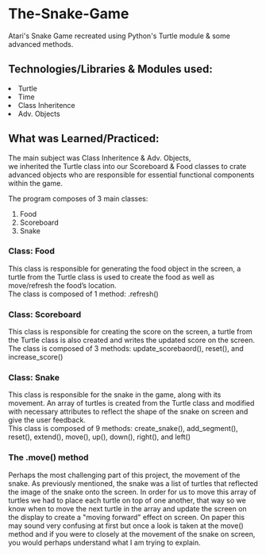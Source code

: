 # The-Snake-Game
Atari's Snake Game recreated using Python's Turtle module &amp; some advanced methods.


## Technologies/Libraries & Modules used:
<li>Turtle</li>
<li>Time</li>
<li>Class Inheritence</li>
<li>Adv. Objects</li>

## What was Learned/Practiced:
The main subject was Class Inheritence & Adv. Objects,<br> we inherited the Turtle class into our Scoreboard & Food classes to crate advanced objects who are responsible for essential functional components within the game.

The program composes of 3 main classes:
1. Food
2. Scoreboard
3. Snake

### Class: Food
This class is responsible for generating the food object in the screen, a turtle from the Turtle class is used to create the food as well as move/refresh the food’s location. 
<br>
The class is composed of 1 method: .refresh()

### Class: Scoreboard
This class is responsible for creating the score on the screen, a turtle from the Turtle class is also created and writes the updated score on the screen. 
<br>
The class is composed of 3 methods: update_scorebaord(), reset(), and increase_score()

### Class: Snake
This class is responsible for the snake in the game, along with its movement. An array of turtles is created from the Turtle class and modified with necessary attributes to reflect the shape of the snake on screen and give the user feedback.
<br>
This class is composed of 9 methods: create_snake(), add_segment(), reset(), extend(), move(), up(), down(), right(), and left()

### The .move() method
Perhaps the most challenging part of this project, the movement of the snake. As previously mentioned, the snake was a list of turtles that reflected the image of the snake onto the screen. In order for us to move this array of turtles we had to place each turtle on top of one another, that way so we know when to move the next turtle in the array and update the screen on the display to create a "moving forward" effect on screen. On paper this may sound very confusing at first but once a look is taken at the move() method and if you were to closely at the movement of the snake on screen, you would perhaps understand what I am trying to explain.
